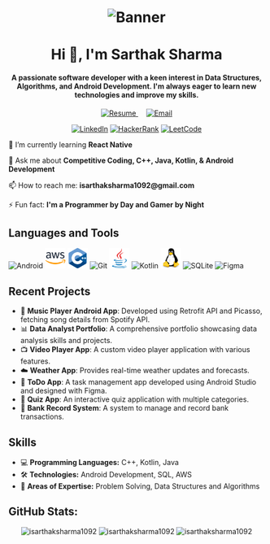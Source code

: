 <h1 align="center"><img src=https://github.com/isarthaksharma1092/isarthaksharma1092/assets/75194408/6d060878-fcbc-402d-9106-5a94bfde56d0 alt="Banner" width=800px></h4>


<h1 align="center">Hi 👋, I'm Sarthak Sharma</h1>
<h4 align="center">A passionate software developer with a keen interest in Data Structures, Algorithms, and Android Development. I'm always eager to learn new technologies and improve my skills.</h4>


<p align="center">
  <a href="https://github.com/isarthaksharma1092/Resume/blob/main/Sarthak's%20Resume.pdf">
    <img src="https://img.shields.io/badge/Download Resume-📝-blue?style=for-the-badge&logo=adobe&logoColor=white" alt="Resume" height="30">
  </a>
  &nbsp;&nbsp;&nbsp;
  <a href="mailto:isarthaksharma1092@gmail.com">
    <img src="https://img.shields.io/badge/Contact Me-📧-red?style=for-the-badge&logo=mail.ru&logoColor=white" alt="Email" height="30">
  </a>
</p>



<p align="center">
  <a href="https://linkedin.com/in/isarthaksharma1092/" target="_blank"><img src="https://img.shields.io/badge/LinkedIn-Connect-blue?style=for-the-badge&logo=linkedin" alt="LinkedIn"></a>
  <a href="https://www.hackerrank.com/isarthaksharma11" target="_blank"><img src="https://img.shields.io/badge/HackerRank-Profile-green?style=for-the-badge&logo=hackerrank" alt="HackerRank"></a>
  <a href="https://www.leetcode.com/isarthaksharma1092/" target="_blank"><img src="https://img.shields.io/badge/LeetCode-Profile-orange?style=for-the-badge&logo=leetcode" alt="LeetCode"></a>
</p>
<p>🌱 I’m currently learning <strong>React Native</strong></p>
<p>💬 Ask me about <strong>Competitive Coding, C++, Java, Kotlin, & Android Development</strong></p>
<p>📫 How to reach me: <strong>isarthaksharma1092@gmail.com</strong></p>
<p>⚡ Fun fact: <strong>I'm a Programmer by Day and Gamer by Night</strong></p>

<h2>Languages and Tools</h2>
<p>
  <img src="https://www.vectorlogo.zone/logos/android/android-icon.svg" alt="Android" width="40" height="40"/>
  <img src="https://raw.githubusercontent.com/devicons/devicon/master/icons/amazonwebservices/amazonwebservices-original-wordmark.svg" alt="AWS" width="40" height="40"/>
  <img src="https://raw.githubusercontent.com/devicons/devicon/master/icons/cplusplus/cplusplus-original.svg" alt="C++" width="40" height="40"/>
  <img src="https://www.vectorlogo.zone/logos/git-scm/git-scm-icon.svg" alt="Git" width="40" height="40"/>
  <img src="https://raw.githubusercontent.com/devicons/devicon/master/icons/java/java-original.svg" alt="Java" width="40" height="40"/>
  <img src="https://www.vectorlogo.zone/logos/kotlinlang/kotlinlang-icon.svg" alt="Kotlin" width="40" height="40"/>
  <img src="https://raw.githubusercontent.com/devicons/devicon/master/icons/linux/linux-original.svg" alt="Linux" width="40" height="40"/>
  <img src="https://www.vectorlogo.zone/logos/sqlite/sqlite-icon.svg" alt="SQLite" width="40" height="40"/>
  <img src="https://www.vectorlogo.zone/logos/figma/figma-icon.svg" alt="Figma" width="40" height="40"/>
</p>

<h2>Recent Projects</h2>
<ul>
  <li>🎵 <b>Music Player Android App</b>: Developed using Retrofit API and Picasso, fetching song details from Spotify API.</li>
  <li>📊 <b>Data Analyst Portfolio</b>: A comprehensive portfolio showcasing data analysis skills and projects.</li>
  <li>📺 <b>Video Player App</b>: A custom video player application with various features.</li>
  <li>☁️ <b>Weather App</b>: Provides real-time weather updates and forecasts.</li>
  <li>📝 <b>ToDo App</b>: A task management app developed using Android Studio and designed with Figma.</li>
  <li>🧩 <b>Quiz App</b>: An interactive quiz application with multiple categories.</li>
  <li>💼 <b>Bank Record System</b>: A system to manage and record bank transactions.</li>
</ul>


<h2>Skills</h2>
<ul>
  <li>💻 <b>Programming Languages:</b> C++, Kotlin, Java</li>
  <li>🛠️ <b>Technologies:</b> Android Development, SQL, AWS</li>
  <li>🧠 <b>Areas of Expertise:</b> Problem Solving, Data Structures and Algorithms</li>
</ul>


<h2>GitHub Stats:</h2>
<p align="center">
  <img src="https://github-readme-stats.vercel.app/api?username=isarthaksharma1092&show_icons=true&locale=en" alt="isarthaksharma1092" style="margin-bottom: 10px;" />
  <img src="https://github-readme-streak-stats.herokuapp.com/?user=isarthaksharma1092&" alt="isarthaksharma1092" />
  <img src="https://github-readme-stats.vercel.app/api/top-langs?username=isarthaksharma1092&show_icons=true&locale=en&layout=compact" alt="isarthaksharma1092" style="margin-bottom: 10px;" />
